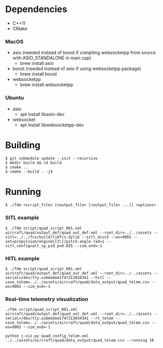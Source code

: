 # Dependencies

* C++11
* CMake

### MacOS

* asio (needed instead of boost if compiling websocketpp from source with ASIO_STANDALONE in main.cpp)
    * brew install asio
* boost (needed instead of asio if using websocketpp package)
    * brew install boost
* websocketpp
    * brew install websocketpp

### Ubuntu

* asio
    * apt install libasio-dev
* websocket
    * apt install libwebsocketpp-dev

# Building

```
$ git submodule update --init --recursive
$ mkdir build && cd build
$ cmake ..
$ cmake --build . -j4
```

# Running

```
$ ./fdm <script_file> [<output_file> [<output_file> ...]] <options>
```

### SITL example

```
$ ./fdm script/quad_script_001.xml aircraft/quad/output_def/quad_out_def.xml --root_dir=../../assets --sitl=../../fcs/build/libfcs.dylib --sitl_div=5 --ws=9002 --set=propulsion/engine\[1\]/pitch-angle-rad=1 --sitl_config=alt_sp_pid_p=0.035 --sim_end=-1
```

### HITL example

```
$ ./fdm script/quad_script_001.xml aircraft/quad/output_def/quad_out_def.xml --root_dir=../../assets --serial=/dev/tty.usbmodem1747313034341 --hitl --save_telem=../../assets/aircraft/quad/data_output/quad_telem.csv --ws=9002 --sim_end=-1
```

### Real-time telemetry visualization

```
./fdm script/quad_script_001.xml aircraft/quad/output_def/quad_out_def.xml --root_dir=../../assets --serial=/dev/tty.usbmodem1747313034341 --rt_telem --save_telem=../../assets/aircraft/quad/data_output/quad_telem.csv --ws=9002 --sim_end=-1
```

```
python j-viz.py quad_config_telem.xml ../../assets/aircraft/quad/data_output/quad_telem.csv --running 10
```